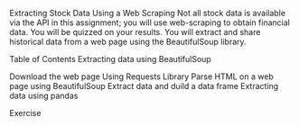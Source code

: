 Extracting Stock Data Using a Web Scraping
Not all stock data is available via the API in this assignment; you will use web-scraping to obtain financial data. You will be quizzed on your results.
You will extract and share historical data from a web page using the BeautifulSoup library.

Table of Contents
Extracting data using BeautifulSoup

Download the web page Using Requests Library
Parse HTML on a web page using BeautifulSoup
Extract data and duild a data frame
Extracting data using pandas

Exercise
